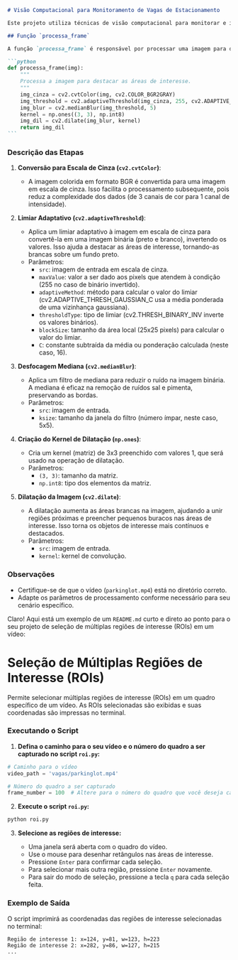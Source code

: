 ````markdown
# Visão Computacional para Monitoramento de Vagas de Estacionamento

Este projeto utiliza técnicas de visão computacional para monitorar e identificar vagas de estacionamento disponíveis em um vídeo. Ele processa cada quadro do vídeo, identifica as regiões de interesse (vagas) e destaca seu status (livre, ocupado ou quase ocupado).

## Função `processa_frame`

A função `processa_frame` é responsável por processar uma imagem para destacar as áreas de interesse. Abaixo está uma descrição detalhada do que cada etapa da função faz.

```python
def processa_frame(img):
    """
    Processa a imagem para destacar as áreas de interesse.
    """
    img_cinza = cv2.cvtColor(img, cv2.COLOR_BGR2GRAY)
    img_threshold = cv2.adaptiveThreshold(img_cinza, 255, cv2.ADAPTIVE_THRESH_GAUSSIAN_C, cv2.THRESH_BINARY_INV, 25, 16)
    img_blur = cv2.medianBlur(img_threshold, 5)
    kernel = np.ones((3, 3), np.int8)
    img_dil = cv2.dilate(img_blur, kernel)
    return img_dil
```
````

### Descrição das Etapas

1. **Conversão para Escala de Cinza (`cv2.cvtColor`)**:

   - A imagem colorida em formato BGR é convertida para uma imagem em escala de cinza. Isso facilita o processamento subsequente, pois reduz a complexidade dos dados (de 3 canais de cor para 1 canal de intensidade).

2. **Limiar Adaptativo (`cv2.adaptiveThreshold`)**:

   - Aplica um limiar adaptativo à imagem em escala de cinza para convertê-la em uma imagem binária (preto e branco), invertendo os valores. Isso ajuda a destacar as áreas de interesse, tornando-as brancas sobre um fundo preto.
   - Parâmetros:
     - `src`: imagem de entrada em escala de cinza.
     - `maxValue`: valor a ser dado aos pixels que atendem à condição (255 no caso de binário invertido).
     - `adaptiveMethod`: método para calcular o valor do limiar (cv2.ADAPTIVE_THRESH_GAUSSIAN_C usa a média ponderada de uma vizinhança gaussiana).
     - `thresholdType`: tipo de limiar (cv2.THRESH_BINARY_INV inverte os valores binários).
     - `blockSize`: tamanho da área local (25x25 pixels) para calcular o valor do limiar.
     - `C`: constante subtraída da média ou ponderação calculada (neste caso, 16).

3. **Desfocagem Mediana (`cv2.medianBlur`)**:

   - Aplica um filtro de mediana para reduzir o ruído na imagem binária. A mediana é eficaz na remoção de ruídos sal e pimenta, preservando as bordas.
   - Parâmetros:
     - `src`: imagem de entrada.
     - `ksize`: tamanho da janela do filtro (número ímpar, neste caso, 5x5).

4. **Criação do Kernel de Dilatação (`np.ones`)**:

   - Cria um kernel (matriz) de 3x3 preenchido com valores 1, que será usado na operação de dilatação.
   - Parâmetros:
     - `(3, 3)`: tamanho da matriz.
     - `np.int8`: tipo dos elementos da matriz.

5. **Dilatação da Imagem (`cv2.dilate`)**:
   - A dilatação aumenta as áreas brancas na imagem, ajudando a unir regiões próximas e preencher pequenos buracos nas áreas de interesse. Isso torna os objetos de interesse mais contínuos e destacados.
   - Parâmetros:
     - `src`: imagem de entrada.
     - `kernel`: kernel de convolução.

### Observações

- Certifique-se de que o vídeo (`parkinglot.mp4`) está no diretório correto.
- Adapte os parâmetros de processamento conforme necessário para seu cenário específico.

Claro! Aqui está um exemplo de um `README.md` curto e direto ao ponto para o seu projeto de seleção de múltiplas regiões de interesse (ROIs) em um vídeo:

# Seleção de Múltiplas Regiões de Interesse (ROIs)

Permite selecionar múltiplas regiões de interesse (ROIs) em um quadro específico de um vídeo. As ROIs selecionadas são exibidas e suas coordenadas são impressas no terminal.

### Executando o Script

1. **Defina o caminho para o seu vídeo e o número do quadro a ser capturado no script `roi.py`:**

```python
# Caminho para o vídeo
video_path = 'vagas/parkinglot.mp4'

# Número do quadro a ser capturado
frame_number = 100  # Altere para o número do quadro que você deseja capturar
```

2. **Execute o script `roi.py`:**

```bash
python roi.py
```

3. **Selecione as regiões de interesse:**

   - Uma janela será aberta com o quadro do vídeo.
   - Use o mouse para desenhar retângulos nas áreas de interesse.
   - Pressione `Enter` para confirmar cada seleção.
   - Para selecionar mais outra região, pressione `Enter` novamente.
   - Para sair do modo de seleção, pressione a tecla `q` para cada seleção feita.

### Exemplo de Saída

O script imprimirá as coordenadas das regiões de interesse selecionadas no terminal:

```
Região de interesse 1: x=124, y=81, w=123, h=223
Região de interesse 2: x=282, y=86, w=127, h=215
...
```
